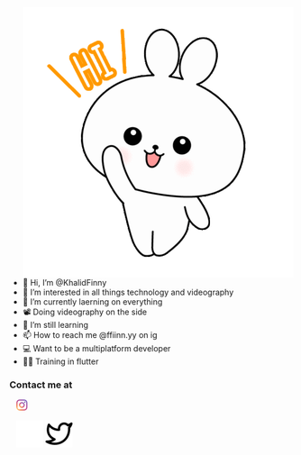 <img align="right" src="https://github.com/KevinASaputra/kevinLibrary/blob/main/get-greeting-say-hi.gif" widht="100">

- 👋 Hi, I’m @KhalidFinny
- 👀 I’m interested in all things technology and videography
- 🌱 I’m currently laerning on everything
- 📽️ Doing videography on the side
- 💞️ I’m still learning
- 📫 How to reach me @ffiinn.yy on ig
- 💻 Want to be a multiplatform developer
- 🧑‍💻 Training in flutter

### Contact me at

&nbsp;&nbsp;
[![website](https://github.com/KhalidFinny/KhalidFinny/blob/main/Instagram.svg%20(1).webp)](https://www.instagram.com/khaaleeeeed) 

&nbsp;&nbsp;
[![website](https://github.com/KevinASaputra/KevinASaputra/blob/main/img/twitter-dark.svg)](https://twitter.com/Skidbuu1#gh-dark-mode-only)
[![website](https://github.com/KevinASaputra/KevinASaputra/blob/main/img/twitter-light.svg)](https://twitter.com/Skidbuu1#gh-light-mode-only)

[Instagram]: https://www.instagram.com/khaaleeeeed/
[Twitter]: https://twitter.com/Skidbuu1

  
<!---
KhalidFinny/KhalidFinny is a ✨ special ✨ repository because its `README.md` (this file) appears on your GitHub profile.
You can click the Preview link to take a look at your changes.
--->
